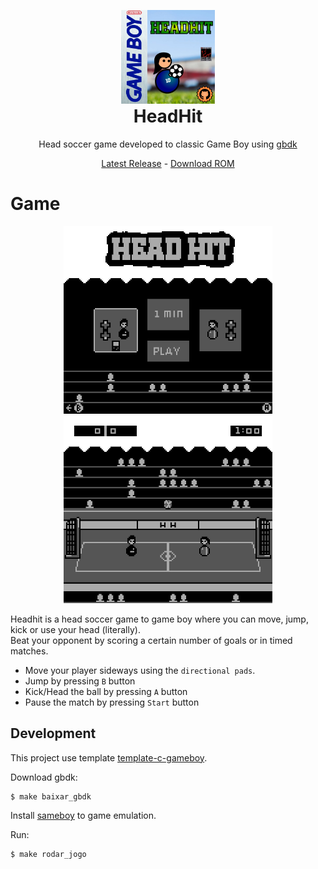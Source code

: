 <p align="center" style="margin-bottom: 0px !important;">
  <img height="150" src="https://github.com/MarioMatheus/headhit/blob/main/resources/headhit_cover.png">
</p>
<h1 align="center" style="margin-top: 0px;">HeadHit</h1>

<p align="center">
  Head soccer game developed to classic Game Boy using <a href="https://github.com/gbdk-2020/gbdk-2020">gbdk</a>
</p>
<p align="center">
  <a href="https://github.com/MarioMatheus/headhit/releases/latest">Latest Release</a> - <a href="https://github.com/MarioMatheus/headhit/releases/latest/download/headhit.gb">Download ROM</a>
</p>

# Game
<p align="center">
  <img height="300" src="https://github.com/MarioMatheus/headhit/blob/main/resources/headhit_menu_panel.png">
  <img height="300" src="https://github.com/MarioMatheus/headhit/blob/main/resources/headhit_panel.png">
</p>

Headhit is a head soccer game to game boy where you can move, jump, kick or use your head (literally). </br>
Beat your opponent by scoring a certain number of goals or in timed matches.

- Move your player sideways using the `directional pads`.
- Jump by pressing `B` button
- Kick/Head the ball by pressing `A` button
- Pause the match by pressing `Start` button


## Development

This project use template [template-c-gameboy](https://github.com/rafaellcoellho/template-c-gameboy).

Download gbdk:

```bash
$ make baixar_gbdk
```

Install [sameboy](https://sameboy.github.io/) to game emulation.

Run: 

```bash
$ make rodar_jogo
```
